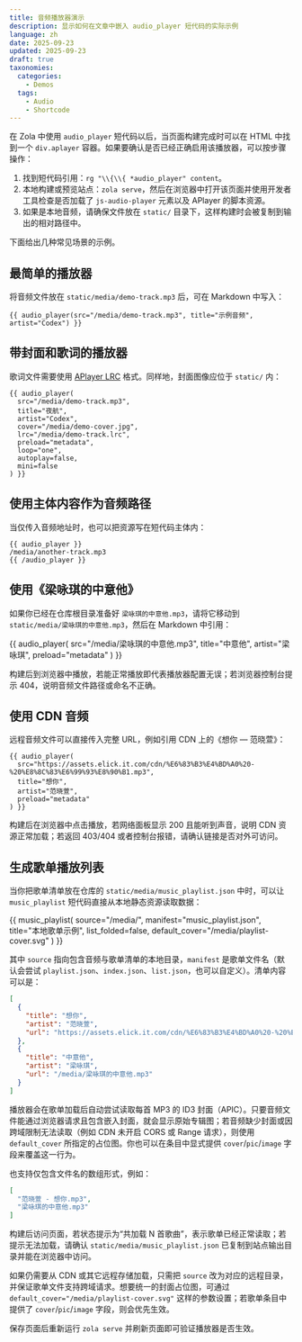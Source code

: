 ```yaml
---
title: 音频播放器演示
description: 显示如何在文章中嵌入 audio_player 短代码的实际示例
language: zh
date: 2025-09-23
updated: 2025-09-23
draft: true
taxonomies:
  categories:
    - Demos
  tags:
    - Audio
    - Shortcode
---
```


在 Zola 中使用 `audio_player` 短代码以后，当页面构建完成时可以在 HTML 中找到一个 `div.aplayer` 容器。如果要确认是否已经正确启用该播放器，可以按步骤操作：

1. 找到短代码引用：`rg "\\{\\{ *audio_player" content`。
2. 本地构建或预览站点：`zola serve`，然后在浏览器中打开该页面并使用开发者工具检查是否加载了 `js-audio-player` 元素以及 APlayer 的脚本资源。
3. 如果是本地音频，请确保文件放在 `static/` 目录下，这样构建时会被复制到输出的相对路径中。

下面给出几种常见场景的示例。

## 最简单的播放器

将音频文件放在 `static/media/demo-track.mp3` 后，可在 Markdown 中写入：

```
{{ audio_player(src="/media/demo-track.mp3", title="示例音频", artist="Codex") }}
```

## 带封面和歌词的播放器

歌词文件需要使用 [APlayer LRC](https://aplayer.js.org/#/home?id=lrc) 格式。同样地，封面图像应位于 `static/` 内：

```
{{ audio_player(
  src="/media/demo-track.mp3",
  title="夜航",
  artist="Codex",
  cover="/media/demo-cover.jpg",
  lrc="/media/demo-track.lrc",
  preload="metadata",
  loop="one",
  autoplay=false,
  mini=false
) }}
```

## 使用主体内容作为音频路径

当仅传入音频地址时，也可以把资源写在短代码主体内：

```
{{ audio_player }}
/media/another-track.mp3
{{ /audio_player }}
```

## 使用《梁咏琪的中意他》

如果你已经在仓库根目录准备好 `梁咏琪的中意他.mp3`，请将它移动到 `static/media/梁咏琪的中意他.mp3`，然后在 Markdown 中引用：


{{ audio_player(
  src="/media/梁咏琪的中意他.mp3",
  title="中意他",
  artist="梁咏琪",
  preload="metadata"
) }}


构建后到浏览器中播放，若能正常播放即代表播放器配置无误；若浏览器控制台提示 404，说明音频文件路径或命名不正确。

## 使用 CDN 音频

远程音频文件可以直接传入完整 URL，例如引用 CDN 上的《想你 — 范晓萱》：

```
{{ audio_player(
  src="https://assets.elick.it.com/cdn/%E6%83%B3%E4%BD%A0%20-%20%E8%8C%83%E6%99%93%E8%90%B1.mp3",
  title="想你",
  artist="范晓萱",
  preload="metadata"
) }}
```

构建后在浏览器中点击播放，若网络面板显示 200 且能听到声音，说明 CDN 资源正常加载；若返回 403/404 或者控制台报错，请确认链接是否对外可访问。

## 生成歌单播放列表

当你把歌单清单放在仓库的 `static/media/music_playlist.json` 中时，可以让 `music_playlist` 短代码直接从本地静态资源读取数据：


{{ music_playlist(
  source="/media/",
  manifest="music_playlist.json",
  title="本地歌单示例",
  list_folded=false,
  default_cover="/media/playlist-cover.svg"
) }}


其中 `source` 指向包含音频与歌单清单的本地目录，`manifest` 是歌单文件名（默认会尝试 `playlist.json`、`index.json`、`list.json`，也可以自定义）。清单内容可以是：

```json
[
  {
    "title": "想你",
    "artist": "范晓萱",
    "url": "https://assets.elick.it.com/cdn/%E6%83%B3%E4%BD%A0%20-%20%E8%8C%83%E6%99%93%E8%90%B1.mp3"
  },
  {
    "title": "中意他",
    "artist": "梁咏琪",
    "url": "/media/梁咏琪的中意他.mp3"
  }
]
```

播放器会在歌单加载后自动尝试读取每首 MP3 的 ID3 封面（APIC）。只要音频文件能通过浏览器请求且包含嵌入封面，就会显示原始专辑图；若音频缺少封面或因跨域限制无法读取（例如 CDN 未开启 CORS 或 Range 请求），则使用 `default_cover` 所指定的占位图。你也可以在条目中显式提供 `cover`/`pic`/`image` 字段来覆盖这一行为。

也支持仅包含文件名的数组形式，例如：

```json
[
  "范晓萱 - 想你.mp3",
  "梁咏琪的中意他.mp3"
]
```

构建后访问页面，若状态提示为“共加载 N 首歌曲”，表示歌单已经正常读取；若提示无法加载，请确认 `static/media/music_playlist.json` 已复制到站点输出目录并能在浏览器中访问。

如果仍需要从 CDN 或其它远程存储加载，只需把 `source` 改为对应的远程目录，并保证歌单文件支持跨域请求。想要统一的封面占位图，可通过 `default_cover="/media/playlist-cover.svg"` 这样的参数设置；若歌单条目中提供了 `cover`/`pic`/`image` 字段，则会优先生效。

保存页面后重新运行 `zola serve` 并刷新页面即可验证播放器是否生效。
